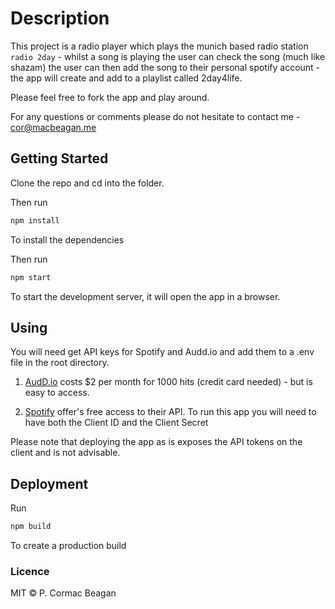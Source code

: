 # Description

This project is a radio player which plays the munich based radio station `radio 2day` - whilst a song is playing the user can check the song (much like shazam) the user can then add the song to their personal spotify account - the app will create and add to a playlist called 2day4life.

Please feel free to fork the app and play around.

For any questions or comments please do not hesitate to contact me - cor@macbeagan.me

## Getting Started

Clone the repo and cd into the folder.

Then run

```bash
npm install
```

To install the dependencies

Then run

```bash
npm start
```

To start the development server, it will open the app in a browser.

## Using

You will need get API keys for Spotify and Audd.io and add them to a .env file in the root directory.

1. [AudD.io](https://audd.io/) costs $2 per month for 1000 hits (credit card needed) - but is easy to access.

2. [Spotify](https://developer.spotify.com/) offer's free access to their API. To run this app you will need to have both the Client ID and the Client Secret

Please note that deploying the app as is exposes the API tokens on the client and is not advisable.

## Deployment

Run

```bash
npm build
```

To create a production build

### Licence

MIT © P. Cormac Beagan
